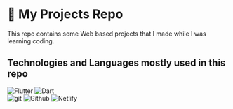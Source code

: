 # 🚀 My Projects Repo

This repo contains some Web based projects that I made while I was learning coding.

## Technologies and Languages mostly used in this repo

<img
        src='https://img.shields.io/badge/Flutter-%2302569B.svg?style=for-the-badge&logo=Flutter&logoColor=white'
        alt='Flutter'
      /> <img
          src='https://img.shields.io/badge/Dart-%230175C2.svg?style=for-the-badge&logo=dart&logoColor=white'
          alt='Dart'
        /> <br />
<img
  src='https://img.shields.io/badge/Git-F05032?style=for-the-badge&logo=git&logoColor=white'
  alt='git'
/> <img
    src='https://img.shields.io/badge/Github-121013?style=for-the-badge&logo=github&logoColor=white'
    alt='Github'
  /> <img
      src='https://img.shields.io/badge/Netlify-00C7B7?style=for-the-badge&logo=netlify&logoColor=white'
      alt='Netlify'
    /> <br />

<!-- <img
  src='https://img.shields.io/badge/MySQL-4479A1?style=for-the-badge&logo=mysql&logoColor=white'
  alt=''
/> <img
    src='https://img.shields.io/badge/Supabase-3ECF8E?style=for-the-badge&logo=supabase&logoColor=white'
    alt=''
  /> -->
